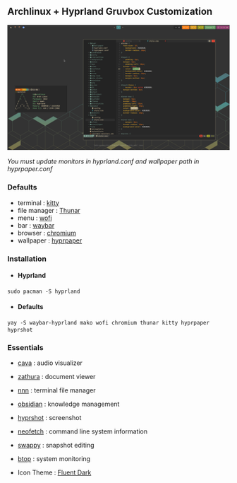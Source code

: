 ## Archlinux + Hyprland Gruvbox Customization

![](view.png)

*You must update monitors in hyprland.conf and wallpaper path in hyprpaper.conf*

### Defaults
- terminal : [kitty](https://github.com/kovidgoyal/kitty)
- file manager : [Thunar](https://archlinux.org/packages/?name=thunar)
- menu : [wofi](https://archlinux.org/packages/extra/x86_64/wofi/)
- bar : [waybar](https://github.com/crazzyfingers/waybar-hyprland)
- browser : [chromium](https://archlinux.org/packages/extra/x86_64/chromium/)
- wallpaper : [hyprpaper](https://github.com/hyprwm/hyprpaper)

### Installation

- #### Hyprland
```
sudo pacman -S hyprland
```

- #### Defaults
```
yay -S waybar-hyprland mako wofi chromium thunar kitty hyprpaper hyprshot
```

### Essentials
- [cava](https://github.com/karlstav/cava) : audio visualizer
- [zathura](https://github.com/pwmt/zathura) : document viewer
- [nnn](https://github.com/jarun/nnn) : terminal file manager
- [obsidian](https://archlinux.org/packages/extra/x86_64/obsidian/) : knowledge management
- [hyprshot](https://github.com/Gustash/hyprshot) : screenshot
- [neofetch](https://github.com/dylanaraps/neofetch) : command line system information
- [swappy](https://github.com/jtheoof/swappy) : snapshot editing
- [btop](https://github.com/aristocratos/btop) : system monitoring

- Icon Theme : [Fluent Dark](https://github.com/vinceliuice/Fluent-gtk-theme)

